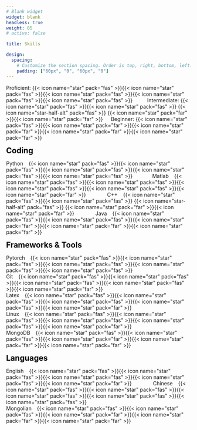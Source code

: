 ```yaml
---
# Blank widget 
widget: blank 
headless: true
weight: 85 
# active: false 

title: Skills 

design:
  spacing:
    # Customize the section spacing. Order is top, right, bottom, left.
    padding: ["60px", "0", "60px", "0"]
---
```


Proficient: {{< icon name="star" pack="fas" >}}{{< icon name="star" pack="fas" >}}{{< icon name="star" pack="fas" >}}{{< icon name="star" pack="fas" >}}{{< icon name="star" pack="fas" >}} &ensp;&ensp; &ensp;&ensp; 
Intermediate: {{< icon name="star" pack="fas" >}}{{< icon name="star" pack="fas" >}}  {{< icon name="star-half-alt" pack="fas" >}}  {{< icon name="star" pack="far" >}}{{< icon name="star" pack="far" >}} &ensp;&ensp; 
Beginner: {{< icon name="star" pack="fas" >}}{{< icon name="star" pack="far" >}}{{< icon name="star" pack="far" >}}{{< icon name="star" pack="far" >}}{{< icon name="star" pack="far" >}} 


<span style="color:black; font-size:1.5em; font-weight: bold;">Coding</span>

Python &ensp;  {{< icon name="star" pack="fas" >}}{{< icon name="star" pack="fas" >}}{{< icon name="star" pack="fas" >}}{{< icon name="star" pack="fas" >}}{{< icon name="star" pack="fas" >}} &ensp;&ensp;&ensp;&ensp; &ensp;&ensp; Matlab &ensp;  {{< icon name="star" pack="fas" >}}{{< icon name="star" pack="fas" >}}{{< icon name="star" pack="fas" >}}{{< icon name="star" pack="fas" >}}{{< icon name="star" pack="far" >}}  &ensp;&ensp; &ensp;&ensp; &ensp;&ensp; C++ &ensp;  {{< icon name="star" pack="fas" >}}{{< icon name="star" pack="fas" >}}  {{< icon name="star-half-alt" pack="fas" >}}  {{< icon name="star" pack="far" >}}{{< icon name="star" pack="far" >}}  &ensp;&ensp; &ensp;&ensp; &ensp;&ensp;
Java &ensp; {{< icon name="star" pack="fas" >}}{{< icon name="star" pack="fas" >}}{{< icon name="star" pack="far" >}}{{< icon name="star" pack="far" >}}{{< icon name="star" pack="far" >}} &ensp;&ensp; &ensp;&ensp; &ensp;&ensp; 


<span style="color:black; font-size:1.5em; font-weight: bold;">Frameworks & Tools</span>

Pytorch &ensp; {{< icon name="star" pack="fas" >}}{{< icon name="star" pack="fas" >}}{{< icon name="star" pack="fas" >}}{{< icon name="star" pack="fas" >}}{{< icon name="star" pack="fas" >}} &ensp;&ensp; &ensp;&ensp;&ensp;&ensp;  
Git &ensp; {{< icon name="star" pack="fas" >}}{{< icon name="star" pack="fas" >}}{{< icon name="star" pack="fas" >}}{{< icon name="star" pack="fas" >}}{{< icon name="star" pack="far" >}} &ensp;&ensp; &ensp;&ensp;&ensp;&ensp;  
Latex &ensp; {{< icon name="star" pack="fas" >}}{{< icon name="star" pack="fas" >}}{{< icon name="star" pack="fas" >}}{{< icon name="star" pack="fas" >}}{{< icon name="star" pack="far" >}} &ensp;&ensp; &ensp;&ensp;&ensp;&ensp;  
Linux &ensp; {{< icon name="star" pack="fas" >}}{{< icon name="star" pack="fas" >}}{{< icon name="star" pack="fas" >}}{{< icon name="star" pack="fas" >}}{{< icon name="star" pack="far" >}} &ensp;&ensp; &ensp;&ensp;&ensp;&ensp;  
MongoDB &ensp; {{< icon name="star" pack="fas" >}}{{< icon name="star" pack="fas" >}}{{< icon name="star" pack="far" >}}{{< icon name="star" pack="far" >}}{{< icon name="star" pack="far" >}} &ensp;&ensp; &ensp;&ensp;&ensp;&ensp;  



<span style="color:black; font-size:1.5em; font-weight: bold; ">Languages</span>

English &ensp; {{< icon name="star" pack="fas" >}}{{< icon name="star" pack="fas" >}}{{< icon name="star" pack="fas" >}}{{< icon name="star" pack="fas" >}}{{< icon name="star" pack="far" >}} &ensp;&ensp; &ensp;&ensp; &ensp;&ensp; 
Chinese &ensp; {{< icon name="star" pack="fas" >}}{{< icon name="star" pack="fas" >}}{{< icon name="star" pack="fas" >}}{{< icon name="star" pack="fas" >}}{{< icon name="star" pack="fas" >}} &ensp;&ensp; &ensp;&ensp; &ensp;&ensp;  
Mongolian &ensp; {{< icon name="star" pack="fas" >}}{{< icon name="star" pack="fas" >}}{{< icon name="star" pack="far" >}}{{< icon name="star" pack="far" >}}{{< icon name="star" pack="far" >}} 
